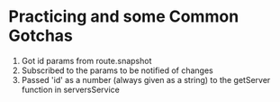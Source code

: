 # Practicing and some Common Gotchas
01. Got id params from route.snapshot
02. Subscribed to the params to be notified of changes
03. Passed 'id' as a number (always given as a string) to the getServer function
in serversService